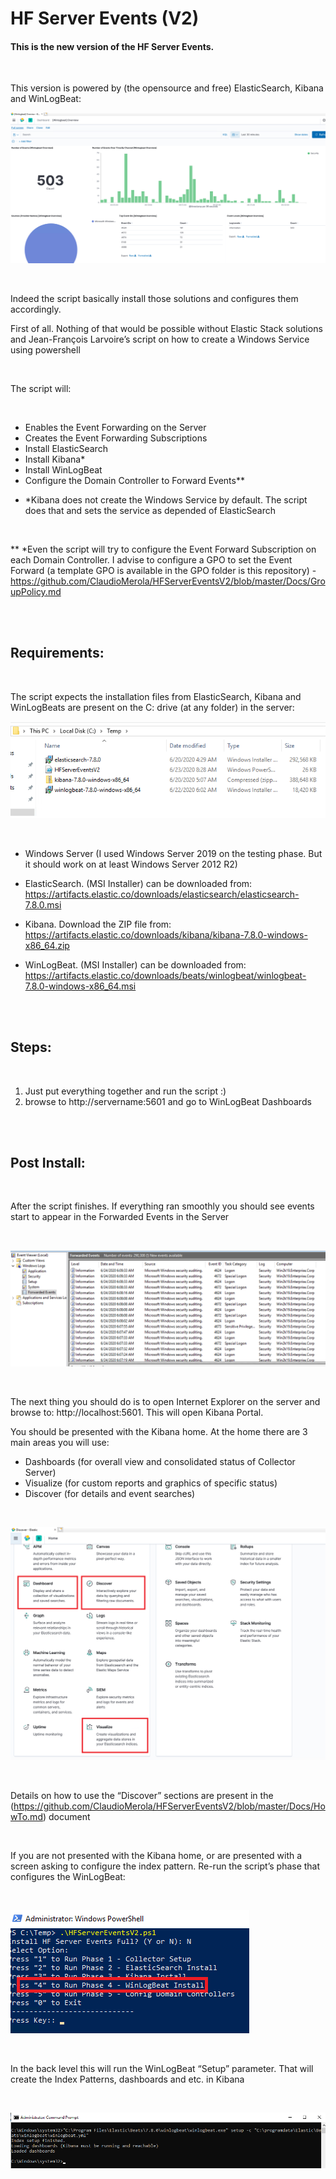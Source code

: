 # HF Server Events (V2)

#### This is the new version of the HF Server Events. 

<br/>

This version is powered by (the opensource and free) ElasticSearch, Kibana and WinLogBeat:
<br/>

![alt text](https://github.com/ClaudioMerola/HFServerEventsV2/raw/master/Docs/img/Dashboard.png)

<br/>

Indeed the script basically install those solutions and configures them accordingly. 

First of all. Nothing of that would be possible without Elastic Stack solutions and Jean-François Larvoire’s script on how to create a Windows Service using powershell  

<br/>

The script will:

<br/>

-	Enables the Event Forwarding on the Server 
-	Creates the Event Forwarding Subscriptions
-	Install ElasticSearch
-	Install Kibana*
-	Install WinLogBeat
-	Configure the Domain Controller to Forward Events**


* *Kibana does not create the Windows Service by default. The script does that and sets the service as depended of ElasticSearch

<br/>

** *Even the script will try to configure the Event Forward Subscription on each Domain Controller. I advise to configure a GPO to set the Event Forward (a template GPO is available in the GPO folder is this repository) - https://github.com/ClaudioMerola/HFServerEventsV2/blob/master/Docs/GroupPolicy.md

<br/><br/>

## Requirements:

<br/>

The script expects the installation files from ElasticSearch, Kibana and WinLogBeats are present on the C: drive (at any folder) in the server:

![alt text](https://github.com/ClaudioMerola/HFServerEventsV2/raw/master/Docs/img/Install.png)

<br/>

- Windows Server (I used Windows Server 2019 on the testing phase. But it should work on at least Windows Server 2012 R2)

- ElasticSearch. (MSI Installer) can be downloaded from: https://artifacts.elastic.co/downloads/elasticsearch/elasticsearch-7.8.0.msi 

-	Kibana. Download the ZIP file from: https://artifacts.elastic.co/downloads/kibana/kibana-7.8.0-windows-x86_64.zip 

-	WinLogBeat. (MSI Installer) can be downloaded from: https://artifacts.elastic.co/downloads/beats/winlogbeat/winlogbeat-7.8.0-windows-x86_64.msi 

<br/><br/>

## Steps:

<br/>

1) Just put everything together and run the script :)
2) browse to http://servername:5601 and go to WinLogBeat Dashboards 

<br/><br/>

## Post Install:

<br/>

After the script finishes. If everything ran smoothly you should see events start to appear in the Forwarded Events in the Server

<br/>

![alt text](https://github.com/ClaudioMerola/HFServerEventsV2/raw/master/Docs/img/ForwardedEvents.png)

<br/>

The next thing you should do is to open Internet Explorer on the server and browse to: http://localhost:5601. This will open Kibana Portal.

You should be presented with the Kibana home. At the home there are 3 main areas you will use:

- Dashboards (for overall view and consolidated status of Collector Server) 
- Visualize (for custom reports and graphics of specific status) 
- Discover (for details and event searches)

<br/>

![alt text](https://github.com/ClaudioMerola/HFServerEventsV2/raw/master/Docs/img/Home.png)

<br/>

Details on how to use the “Discover” sections are present in the (https://github.com/ClaudioMerola/HFServerEventsV2/blob/master/Docs/HowTo.md) document

<br/>

If you are not presented with the Kibana home, or are presented with a screen asking to configure the index pattern. Re-run the script’s phase that configures the WinLogBeat:

<br/>

![alt text](https://github.com/ClaudioMerola/HFServerEventsV2/raw/master/Docs/img/script4.png)

<br/>

In the back level this will run the WinLogBeat “Setup” parameter. That will create the Index Patterns, dashboards and etc. in Kibana

<br/>

![alt text](https://github.com/ClaudioMerola/HFServerEventsV2/raw/master/Docs/img/winlogbeatkibana.png)

<br/>

